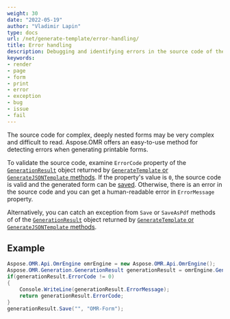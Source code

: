 ```yaml
---
weight: 30
date: "2022-05-19"
author: "Vladimir Lapin"
type: docs
url: /net/generate-template/error-handling/
title: Error handling
description: Debugging and identifying errors in the source code of the Aspose.OMR template during generation.
keywords:
- render
- page
- form
- print
- error
- exception
- bug
- issue
- fail
---
```


The source code for complex, deeply nested forms may be very complex and difficult to read. Aspose.OMR offers an easy-to-use method for detecting errors when generating printable forms.

To validate the source code, examine `ErrorCode` property of the [`GenerationResult`](https://reference.aspose.com/omr/net/aspose.omr.generation/generationresult) object returned by [`GenerateTemplate` or `GenerateJSONTemplate` methods](/omr/net/generate-template/). If the property's value is `0`, the source code is valid and the generated form can be [saved](/omr/net/generate-template/save/). Otherwise, there is an error in the source code and you can get a human-readable error in `ErrorMessage` property.

Alternatively, you can catch an exception from `Save` or `SaveAsPdf` methods of of the [`GenerationResult`](https://reference.aspose.com/omr/net/aspose.omr.generation/generationresult) object returned by [`GenerateTemplate` or `GenerateJSONTemplate` methods](/omr/net/generate-template/).

## Example

```csharp
Aspose.OMR.Api.OmrEngine omrEngine = new Aspose.OMR.Api.OmrEngine();
Aspose.OMR.Generation.GenerationResult generationResult = omrEngine.GenerateTemplate("source.txt");
if(generationResult.ErrorCode != 0)
{
	Console.WriteLine(generationResult.ErrorMessage);
	return generationResult.ErrorCode;
}
generationResult.Save("", "OMR-Form");
```
